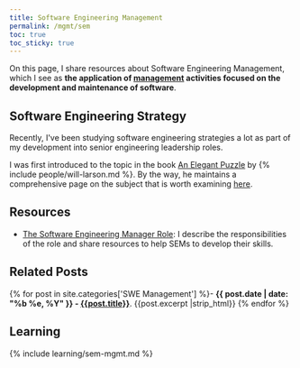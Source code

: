 ```yaml
---
title: Software Engineering Management
permalink: /mgmt/sem
toc: true
toc_sticky: true
---
```


On this page, I share resources about Software Engineering Management, which I see as **the application of [management](/mgmt) activities focused on the development and maintenance of software**.

## Software Engineering Strategy

Recently, I've been studying software engineering strategies a lot as part of my development into senior engineering leadership roles.

I was first introduced to the topic in the book [An Elegant Puzzle](https://lethain.com/elegant-puzzle/) by {% include people/will-larson.md %}. By the way, he maintains a comprehensive page on the subject that is worth examining [here](https://lethain.com/strategy-notes/).

## Resources

- [The Software Engineering Manager Role](/mgmt/sem/sem-role): I describe the responsibilities of the role and share resources to help SEMs to develop their skills.

## Related Posts

{% for post in site.categories['SWE Management'] %}- <b>{{ post.date | date: "%b %e, %Y" }} - <a href="{{ site.baseurl }}{{ post.url }}">{{post.title}}</a></b>. {{post.excerpt |strip_html}}
{% endfor %}

## Learning

{% include learning/sem-mgmt.md %}